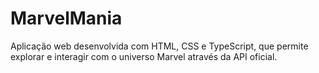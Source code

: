# MarvelMania
Aplicação web desenvolvida com HTML, CSS e TypeScript, que permite explorar e interagir com o universo Marvel através da API oficial.

